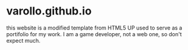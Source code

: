 # varollo.github.io

this website is a modified template from HTML5 UP used to serve as a portifolio for my work. 
I am a game developer, not a web one, so don't expect much.

